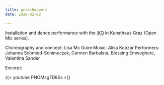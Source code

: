 ```yaml
---
title: grasshoppers
date: 2020-02-02

---
```


Installation and dance performance with the [IKO](https://iko.sonible.com/) in Kunsthaus Graz (Open Mic series).

Choreography and concept: Lisa Mc Guire
Music: Alisa Kobzar
Performers: Johanna Schmied-Schimeczek, Carmen Barbalata, Blessing Emweghere, Valentina Sander

Excerpt:

{{< youtube PNOMsg7D8Ss >}}